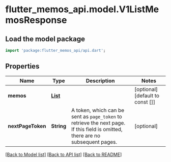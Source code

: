 # flutter_memos_api.model.V1ListMemosResponse

## Load the model package
```dart
import 'package:flutter_memos_api/api.dart';
```

## Properties
Name | Type | Description | Notes
------------ | ------------- | ------------- | -------------
**memos** | [**List<Apiv1Memo>**](Apiv1Memo.md) |  | [optional] [default to const []]
**nextPageToken** | **String** | A token, which can be sent as `page_token` to retrieve the next page.  If this field is omitted, there are no subsequent pages. | [optional] 

[[Back to Model list]](../README.md#documentation-for-models) [[Back to API list]](../README.md#documentation-for-api-endpoints) [[Back to README]](../README.md)


